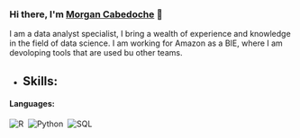 ### Hi there, I'm [Morgan Cabedoche](https://morgancab.github.io/) 👋

I am a data analyst specialist, I bring a wealth of experience and knowledge in the field of data science. I am working for Amazon as a BIE, where I am devoloping tools that are used bu other teams.

- ## Skills:

#### Languages:

![R](https://img.shields.io/badge/RStudio-75AADB?style=for-the-badge&logo=RStudio&logoColor=white)&nbsp;
![Python](https://img.shields.io/badge/Python-3776AB?style=for-the-badge&logo=python&logoColor=white)&nbsp;
![SQL](https://img.shields.io/badge/MySQL-00000F?style=for-the-badge&logo=mysql&logoColor=white)&nbsp;
